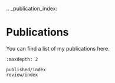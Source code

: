 .. _publication_index:

# Publications

You can find a list of my publications here.

```{toctree}
:maxdepth: 2

published/index
review/index
```